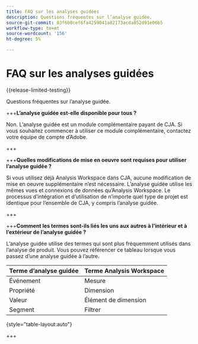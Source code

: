 ```yaml
---
title: FAQ sur les analyses guidées
description: Questions fréquentes sur l’analyse guidée.
source-git-commit: 03f6b0cef6fa4259041a82173acda852d91e06b5
workflow-type: tm+mt
source-wordcount: '156'
ht-degree: 5%

---
```


# FAQ sur les analyses guidées

{{release-limited-testing}}

Questions fréquentes sur l’analyse guidée.

+++**L’analyse guidée est-elle disponible pour tous ?**

Non. L’analyse guidée est un module complémentaire payant de CJA. Si vous souhaitez commencer à utiliser ce module complémentaire, contactez votre équipe de compte d’Adobe.

+++

+++**Quelles modifications de mise en oeuvre sont requises pour utiliser l’analyse guidée ?**

Si vous utilisez déjà Analysis Workspace dans CJA, aucune modification de mise en oeuvre supplémentaire n’est nécessaire. L’analyse guidée utilise les mêmes vues et connexions de données qu’Analysis Workspace. Le processus d’intégration et d’utilisation de n’importe quel type de projet est identique pour l’ensemble de CJA, y compris l’analyse guidée.

+++

+++**Comment les termes sont-ils liés les uns aux autres à l’intérieur et à l’extérieur de l’analyse guidée ?**

L’analyse guidée utilise des termes qui sont plus fréquemment utilisés dans l’analyse de produit. Vous pouvez référencer ce tableau lorsque vous passez d’une analyse guidée à l’autre.

| Terme d’analyse guidée | Terme Analysis Workspace |
| --- | --- |
| Événement | Mesure |
| Propriété | Dimension |
| Valeur | Élément de dimension |
| Segment | Filtrer |

{style="table-layout:auto"}

+++
